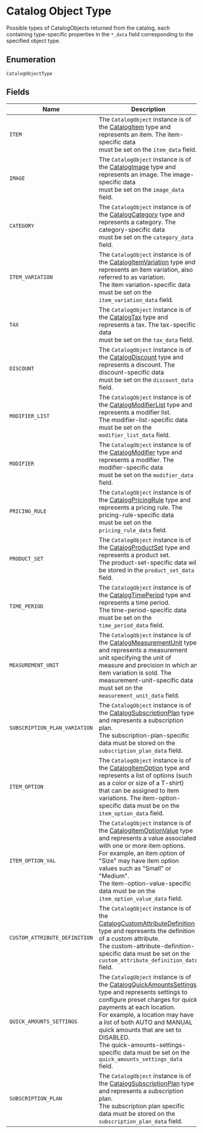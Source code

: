 
# Catalog Object Type

Possible types of CatalogObjects returned from the catalog, each
containing type-specific properties in the `*_data` field corresponding to the specified object type.

## Enumeration

`CatalogObjectType`

## Fields

| Name | Description |
|  --- | --- |
| `ITEM` | The `CatalogObject` instance is of the [CatalogItem](../models/catalog-item.md) type and represents an item. The item-specific data<br/>must be set on the `item_data` field. |
| `IMAGE` | The `CatalogObject` instance is of the [CatalogImage](../models/catalog-image.md) type and represents an image. The image-specific data<br/>must be set on the `image_data` field. |
| `CATEGORY` | The `CatalogObject` instance is of the [CatalogCategory](../models/catalog-category.md) type and represents a category. The category-specific data<br/>must be set on the `category_data` field. |
| `ITEM_VARIATION` | The `CatalogObject` instance is of the  [CatalogItemVariation](../models/catalog-item-variation.md) type and represents an item variation, also referred to as variation.<br/>The item variation-specific data must be set on the `item_variation_data` field. |
| `TAX` | The `CatalogObject` instance is of the [CatalogTax](../models/catalog-tax.md) type and represents a tax. The tax-specific data<br/>must be set on the `tax_data` field. |
| `DISCOUNT` | The `CatalogObject` instance is of the [CatalogDiscount](../models/catalog-discount.md) type and represents a discount. The discount-specific data<br/>must be set on the `discount_data` field. |
| `MODIFIER_LIST` | The `CatalogObject` instance is of the [CatalogModifierList](../models/catalog-modifier-list.md) type and represents a modifier list.<br/>The modifier-list-specific data must be set on the `modifier_list_data` field. |
| `MODIFIER` | The `CatalogObject` instance is of the [CatalogModifier](../models/catalog-modifier.md) type and represents a modifier. The modifier-specific data<br/>must be set on the `modifier_data` field. |
| `PRICING_RULE` | The `CatalogObject` instance is of the [CatalogPricingRule](../models/catalog-pricing-rule.md) type and represents a pricing rule. The pricing-rule-specific data<br/>must be set on the `pricing_rule_data` field. |
| `PRODUCT_SET` | The `CatalogObject` instance is of the [CatalogProductSet](../models/catalog-product-set.md) type and represents a product set.<br/>The product-set-specific data will be stored in the `product_set_data` field. |
| `TIME_PERIOD` | The `CatalogObject` instance is of the [CatalogTimePeriod](../models/catalog-time-period.md) type and represents a time period.<br/>The time-period-specific data must be set on the `time_period_data` field. |
| `MEASUREMENT_UNIT` | The `CatalogObject` instance is of the [CatalogMeasurementUnit](../models/catalog-measurement-unit.md) type and represents a measurement unit specifying the unit of<br/>measure and precision in which an item variation is sold. The measurement-unit-specific data must set on the `measurement_unit_data` field. |
| `SUBSCRIPTION_PLAN_VARIATION` | The `CatalogObject` instance is of the [CatalogSubscriptionPlan](../models/catalog-subscription-plan.md) type and represents a subscription plan.<br/>The subscription-plan-specific data must be stored on the `subscription_plan_data` field. |
| `ITEM_OPTION` | The `CatalogObject` instance is of the [CatalogItemOption](../models/catalog-item-option.md) type and represents a list of options (such as a color or size of a T-shirt)<br/>that can be assigned to item variations. The item-option-specific data must be on the `item_option_data` field. |
| `ITEM_OPTION_VAL` | The `CatalogObject` instance is of the [CatalogItemOptionValue](../models/catalog-item-option-value.md) type and represents a value associated with one or more item options.<br/>For example, an item option of "Size" may have item option values such as "Small" or "Medium".<br/>The item-option-value-specific data must be on the `item_option_value_data` field. |
| `CUSTOM_ATTRIBUTE_DEFINITION` | The `CatalogObject` instance is of the [CatalogCustomAttributeDefinition](../models/catalog-custom-attribute-definition.md) type and represents the definition of a custom attribute.<br/>The custom-attribute-definition-specific data must be set on the `custom_attribute_definition_data` field. |
| `QUICK_AMOUNTS_SETTINGS` | The `CatalogObject` instance is of the [CatalogQuickAmountsSettings](../models/catalog-quick-amounts-settings.md) type and represents settings to configure preset charges for quick payments at each location.<br/>For example, a location may have a list of both AUTO and MANUAL quick amounts that are set to DISABLED.<br/>The quick-amounts-settings-specific data must be set on the `quick_amounts_settings_data` field. |
| `SUBSCRIPTION_PLAN` | The `CatalogObject` instance is of the [CatalogSubscriptionPlan](../models/catalog-subscription-plan.md) type and represents a subscription plan.<br/>The subscription plan specific data must be stored on the `subscription_plan_data` field. |

